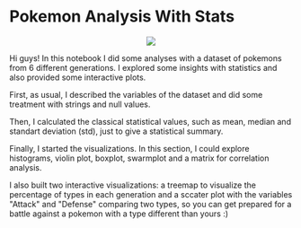 # Pokemon Analysis With Stats

<p align="center">
  <img src="banner_sicily.jpg" >
</p>

Hi guys! In this notebook I did some analyses with a dataset of pokemons from 6 different generations. I explored some insights with statistics and also provided some interactive plots.

First, as usual, I described the variables of the dataset and did some treatment with strings and null values.

Then, I calculated the classical statistical values, such as mean, median and standart deviation (std), just to give a statistical summary.

Finally, I started the visualizations. In this section, I could explore histograms, violin plot, boxplot, swarmplot and a matrix for correlation analysis.

I also built two interactive visualizations: a treemap to visualize the percentage of types in each generation and a sccater plot with the variables "Attack" and "Defense" comparing two types, so you can get prepared for a battle against a pokemon with a type different than yours :)
